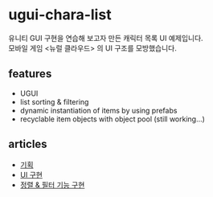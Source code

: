 # ugui-chara-list
유니티 GUI 구현을 연습해 보고자 만든 캐릭터 목록 UI 예제입니다.<br>
모바일 게임 <뉴럴 클라우드> 의 UI 구조를 모방했습니다.

## features
* UGUI
* list sorting & filtering
* dynamic instantiation of items by using prefabs
* recyclable item objects with object pool (still working...)

## articles
* [기획](https://velog.io/@maratangsoft/ugui-chara-list-1)
* [UI 구현](https://velog.io/@maratangsoft/ugui-chara-list-2)
* [정렬 & 필터 기능 구현](https://velog.io/@maratangsoft/ugui-chara-list-3)

